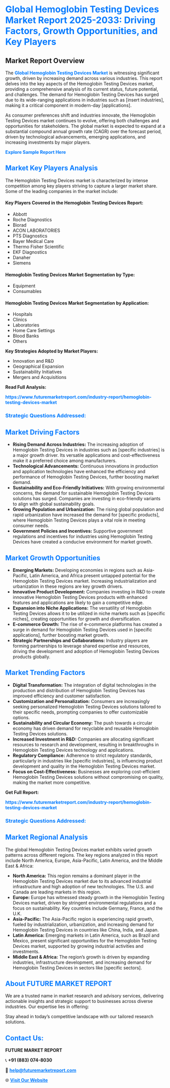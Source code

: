 <h1 style="color: #007BFF;">Global Hemoglobin Testing Devices Market Report 2025-2033: Driving Factors, Growth Opportunities, and Key Players</h1>

<section id="overview">
<h2>Market Report Overview</h2>
<p>The <a href="https://www.futuremarketreport.com/industry-report/hemoglobin-testing-devices-market" style="color: #007BFF; text-decoration: none;"><strong>Global Hemoglobin Testing Devices Market</strong></a> is witnessing significant growth, driven by increasing demand across various industries. This report delves into the key aspects of the Hemoglobin Testing Devices market, providing a comprehensive analysis of its current status, future potential, and challenges. The demand for Hemoglobin Testing Devices has surged due to its wide-ranging applications in industries such as [insert industries], making it a critical component in modern-day [applications].</p>
<p>As consumer preferences shift and industries innovate, the Hemoglobin Testing Devices market continues to evolve, offering both challenges and opportunities for stakeholders. The global market is expected to expand at a substantial compound annual growth rate (CAGR) over the forecast period, driven by technological advancements, emerging applications, and increasing investments by major players.</p>
</section>

<section id="overview">
<p><a href="https://www.futuremarketreport.com/request-sample/reportId=77617" style="color: #007BFF; text-decoration: none;"><strong>Explore Sample Report Here</strong></a></p>
</section>

<section id="key-players">
<h2 style="color: #007BFF;">Market Key Players Analysis</h2>
<p>The Hemoglobin Testing Devices market is characterized by intense competition among key players striving to capture a larger market share. Some of the leading companies in the market include:</p>
<h4>Key Players Covered in the Hemoglobin Testing Devices Report:</h4>
<ul><li>Abbott</li><li>Roche Diagnostics</li><li>Biorad</li><li>ACON LABORATORIES</li><li>PTS Diagnostics</li><li>Bayer Medical Care</li><li>Thermo Fisher Scientific</li><li>EKF Diagnostics</li><li>Danaher</li><li>Siemens</li></ul>
<h4>Hemoglobin Testing Devices Market Segmentation by Type:</h4>
<ul><li>Equipment</li><li>Consumables</li></ul>

<h4>Hemoglobin Testing Devices Market Segmentation by Application:</h4>
<ul><li>Hospitals</li><li>Clinics</li><li>Laboratories</li><li>Home Care Settings</li><li>Blood Banks</li><li>Others</li></ul>
<p><strong>Key Strategies Adopted by Market Players:</strong></p>
<ul>
<li>Innovation and R&D</li>
<li>Geographical Expansion</li>
<li>Sustainability Initiatives</li>
<li>Mergers and Acquisitions</li>
</ul>
</section>

<section>
<p><strong>Read Full Analysis: </strong></p><a href="https://www.futuremarketreport.com/industry-report/hemoglobin-testing-devices-market" style="color: #007BFF; text-decoration: none;"><strong>https://www.futuremarketreport.com/industry-report/hemoglobin-testing-devices-market</strong></a>
<h3 style="color: #007BFF;">Strategic Questions Addressed:</h3>
</section>

<section id="driving-factors">
<h2 style="color: #007BFF;">Market Driving Factors</h2>
<ul>
<li><strong>Rising Demand Across Industries:</strong> The increasing adoption of Hemoglobin Testing Devices in industries such as [specific industries] is a major growth driver. Its versatile applications and cost-effectiveness make it a preferred choice among manufacturers.</li>
<li><strong>Technological Advancements:</strong> Continuous innovations in production and application technologies have enhanced the efficiency and performance of Hemoglobin Testing Devices, further boosting market demand.</li>
<li><strong>Sustainability and Eco-Friendly Initiatives:</strong> With growing environmental concerns, the demand for sustainable Hemoglobin Testing Devices solutions has surged. Companies are investing in eco-friendly variants to align with global sustainability goals.</li>
<li><strong>Growing Population and Urbanization:</strong> The rising global population and rapid urbanization have increased the demand for [specific products], where Hemoglobin Testing Devices plays a vital role in meeting consumer needs.</li>
<li><strong>Government Policies and Incentives:</strong> Supportive government regulations and incentives for industries using Hemoglobin Testing Devices have created a conducive environment for market growth.</li>
</ul>
</section>

<section id="growth-opportunities">
<h2 style="color: #007BFF;">Market Growth Opportunities</h2>
<ul>
<li><strong>Emerging Markets:</strong> Developing economies in regions such as Asia-Pacific, Latin America, and Africa present untapped potential for the Hemoglobin Testing Devices market. Increasing industrialization and urbanization in these regions are key growth drivers.</li>
<li><strong>Innovative Product Development:</strong> Companies investing in R&D to create innovative Hemoglobin Testing Devices products with enhanced features and applications are likely to gain a competitive edge.</li>
<li><strong>Expansion into Niche Applications:</strong> The versatility of Hemoglobin Testing Devices allows it to be utilized in niche markets such as [specific niches], creating opportunities for growth and diversification.</li>
<li><strong>E-commerce Growth:</strong> The rise of e-commerce platforms has created a surge in demand for Hemoglobin Testing Devices used in [specific applications], further boosting market growth.</li>
<li><strong>Strategic Partnerships and Collaborations:</strong> Industry players are forming partnerships to leverage shared expertise and resources, driving the development and adoption of Hemoglobin Testing Devices products globally.</li>
</ul>
</section>

<section id="trending-factors">
<h2 style="color: #007BFF;">Market Trending Factors</h2>
<ul>
<li><strong>Digital Transformation:</strong> The integration of digital technologies in the production and distribution of Hemoglobin Testing Devices has improved efficiency and customer satisfaction.</li>
<li><strong>Customization and Personalization:</strong> Consumers are increasingly seeking personalized Hemoglobin Testing Devices solutions tailored to their specific needs, prompting companies to offer customizable options.</li>
<li><strong>Sustainability and Circular Economy:</strong> The push towards a circular economy has driven demand for recyclable and reusable Hemoglobin Testing Devices solutions.</li>
<li><strong>Increased Investment in R&D:</strong> Companies are allocating significant resources to research and development, resulting in breakthroughs in Hemoglobin Testing Devices technology and applications.</li>
<li><strong>Regulatory Compliance:</strong> Adherence to strict regulatory standards, particularly in industries like [specific industries], is influencing product development and quality in the Hemoglobin Testing Devices market.</li>
<li><strong>Focus on Cost-Effectiveness:</strong> Businesses are exploring cost-efficient Hemoglobin Testing Devices solutions without compromising on quality, making the market more competitive.</li>
</ul>
</section>

<section>
<p><strong>Get Full Report: </strong></p><a href="https://www.futuremarketreport.com/industry-report/hemoglobin-testing-devices-market" style="color: #007BFF; text-decoration: none;"><strong>https://www.futuremarketreport.com/industry-report/hemoglobin-testing-devices-market</strong></a>
<h3 style="color: #007BFF;">Strategic Questions Addressed:</h3>
</section>


<section id="regional-analysis">
<h2 style="color: #007BFF;">Market Regional Analysis</h2>
<p>The global Hemoglobin Testing Devices market exhibits varied growth patterns across different regions. The key regions analyzed in this report include North America, Europe, Asia-Pacific, Latin America, and the Middle East & Africa:</p>
<ul>
<li><strong>North America:</strong> This region remains a dominant player in the Hemoglobin Testing Devices market due to its advanced industrial infrastructure and high adoption of new technologies. The U.S. and Canada are leading markets in this region.</li>
<li><strong>Europe:</strong> Europe has witnessed steady growth in the Hemoglobin Testing Devices market, driven by stringent environmental regulations and a focus on sustainability. Key countries include Germany, France, and the U.K.</li>
<li><strong>Asia-Pacific:</strong> The Asia-Pacific region is experiencing rapid growth, fueled by industrialization, urbanization, and increasing demand for Hemoglobin Testing Devices in countries like China, India, and Japan.</li>
<li><strong>Latin America:</strong> Emerging markets in Latin America, such as Brazil and Mexico, present significant opportunities for the Hemoglobin Testing Devices market, supported by growing industrial activities and investments.</li>
<li><strong>Middle East & Africa:</strong> The region’s growth is driven by expanding industries, infrastructure development, and increasing demand for Hemoglobin Testing Devices in sectors like [specific sectors].</li>
</ul>
</section>

<footer>
<h2 style="color: #007BFF;">About FUTURE MARKET REPORT</h2>
<p>We are a trusted name in market research and advisory services, delivering actionable insights and strategic support to businesses across diverse industries. Our expertise lies in offering:</p>

<p>Stay ahead in today’s competitive landscape with our tailored research solutions.</p>

<h2 style="color: #007BFF;">Contact Us:</h2>
<p><strong>FUTURE MARKET REPORT</strong></p>
<p>📞 <strong>+91 (883) 074-8030</strong></p>
<p>📧 <strong><a href="mailto:help@futuremarketreport.com" style="color: #007BFF;">help@futuremarketreport.com</a></strong></p>
<p>🌐 <strong><a href="https://www.futuremarketreport.com/" style="color: #007BFF;">Visit Our Website</a></strong></p>
</footer>